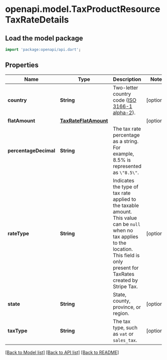 # openapi.model.TaxProductResourceTaxRateDetails

## Load the model package
```dart
import 'package:openapi/api.dart';
```

## Properties
Name | Type | Description | Notes
------------ | ------------- | ------------- | -------------
**country** | **String** | Two-letter country code ([ISO 3166-1 alpha-2](https://en.wikipedia.org/wiki/ISO_3166-1_alpha-2)). | [optional] 
**flatAmount** | [**TaxRateFlatAmount**](TaxRateFlatAmount.md) |  | [optional] 
**percentageDecimal** | **String** | The tax rate percentage as a string. For example, 8.5% is represented as `\"8.5\"`. | 
**rateType** | **String** | Indicates the type of tax rate applied to the taxable amount. This value can be `null` when no tax applies to the location. This field is only present for TaxRates created by Stripe Tax. | [optional] 
**state** | **String** | State, county, province, or region. | [optional] 
**taxType** | **String** | The tax type, such as `vat` or `sales_tax`. | [optional] 

[[Back to Model list]](../README.md#documentation-for-models) [[Back to API list]](../README.md#documentation-for-api-endpoints) [[Back to README]](../README.md)


